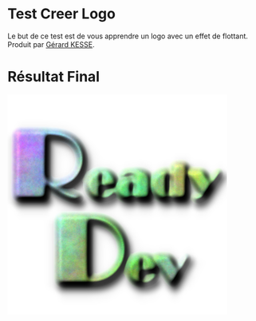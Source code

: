 # Test Creer Logo 

Le but de ce test est de vous apprendre un logo avec un effet de flottant.  
Produit par 
[Gérard KESSE](https://github.com/gkesse/ "https://github.com/gkesse").

# Résultat Final

![Test Creer Logo ](https://raw.githubusercontent.com/gkesse/ReadyGimp/master/Logo/Logo.png)
